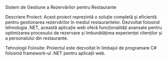 Sistem de Gestiune a Rezervărilor pentru Restaurante

Descriere Proiect:
Acest proiect reprezintă o soluție completă și eficientă pentru gestionarea rezervărilor în mediul restaurantelor. Dezvoltat folosind tehnologia .NET, această aplicație web oferă funcționalități avansate pentru optimizarea procesului de rezervare și îmbunătățirea experienței clienților și a personalului din restaurante.

Tehnologii Folosite:
Proiectul este dezvoltat în limbajul de programare C# folosind framework-ul .NET pentru aplicații web. 

